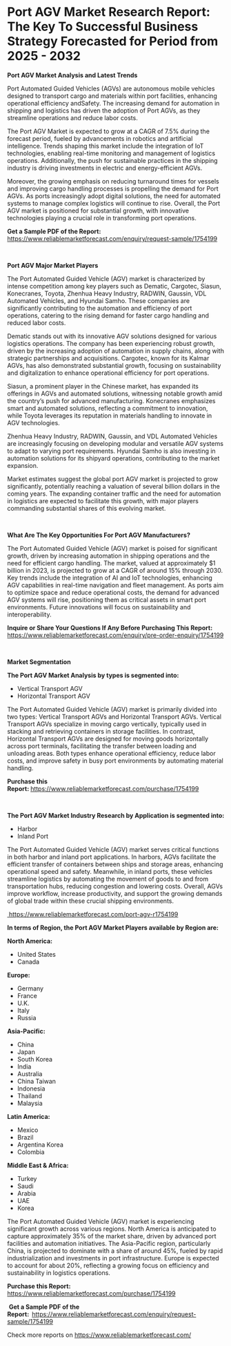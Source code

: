 <p><h1>Port AGV Market Research Report: The Key To Successful Business Strategy Forecasted for Period from 2025 - 2032</h1></p><p><strong>Port AGV Market Analysis and Latest Trends</strong></p>
<p><p>Port Automated Guided Vehicles (AGVs) are autonomous mobile vehicles designed to transport cargo and materials within port facilities, enhancing operational efficiency andSafety. The increasing demand for automation in shipping and logistics has driven the adoption of Port AGVs, as they streamline operations and reduce labor costs.</p><p>The Port AGV Market is expected to grow at a CAGR of 7.5% during the forecast period, fueled by advancements in robotics and artificial intelligence. Trends shaping this market include the integration of IoT technologies, enabling real-time monitoring and management of logistics operations. Additionally, the push for sustainable practices in the shipping industry is driving investments in electric and energy-efficient AGVs.</p><p>Moreover, the growing emphasis on reducing turnaround times for vessels and improving cargo handling processes is propelling the demand for Port AGVs. As ports increasingly adopt digital solutions, the need for automated systems to manage complex logistics will continue to rise. Overall, the Port AGV market is positioned for substantial growth, with innovative technologies playing a crucial role in transforming port operations.</p></p>
<p><strong>Get a Sample PDF of the Report:&nbsp;</strong> <a href="https://www.reliablemarketforecast.com/enquiry/request-sample/1754199?utm_campaign=2235&utm_medium=2&utm_source=Github&utm_content=ia&utm_term=10042025&utm_id=port-agv">https://www.reliablemarketforecast.com/enquiry/request-sample/1754199</a></p>
<p>&nbsp;</p>
<p><strong>Port AGV Major Market Players</strong></p>
<p><p>The Port Automated Guided Vehicle (AGV) market is characterized by intense competition among key players such as Dematic, Cargotec, Siasun, Konecranes, Toyota, Zhenhua Heavy Industry, RADWIN, Gaussin, VDL Automated Vehicles, and Hyundai Samho. These companies are significantly contributing to the automation and efficiency of port operations, catering to the rising demand for faster cargo handling and reduced labor costs.</p><p>Dematic stands out with its innovative AGV solutions designed for various logistics operations. The company has been experiencing robust growth, driven by the increasing adoption of automation in supply chains, along with strategic partnerships and acquisitions. Cargotec, known for its Kalmar AGVs, has also demonstrated substantial growth, focusing on sustainability and digitalization to enhance operational efficiency for port operations.</p><p>Siasun, a prominent player in the Chinese market, has expanded its offerings in AGVs and automated solutions, witnessing notable growth amid the country’s push for advanced manufacturing. Konecranes emphasizes smart and automated solutions, reflecting a commitment to innovation, while Toyota leverages its reputation in materials handling to innovate in AGV technologies.</p><p>Zhenhua Heavy Industry, RADWIN, Gaussin, and VDL Automated Vehicles are increasingly focusing on developing modular and versatile AGV systems to adapt to varying port requirements. Hyundai Samho is also investing in automation solutions for its shipyard operations, contributing to the market expansion.</p><p>Market estimates suggest the global port AGV market is projected to grow significantly, potentially reaching a valuation of several billion dollars in the coming years. The expanding container traffic and the need for automation in logistics are expected to facilitate this growth, with major players commanding substantial shares of this evolving market.</p></p>
<p>&nbsp;</p>
<p><strong>What Are The Key Opportunities For Port AGV Manufacturers?</strong></p>
<p><p>The Port Automated Guided Vehicle (AGV) market is poised for significant growth, driven by increasing automation in shipping operations and the need for efficient cargo handling. The market, valued at approximately $1 billion in 2023, is projected to grow at a CAGR of around 15% through 2030. Key trends include the integration of AI and IoT technologies, enhancing AGV capabilities in real-time navigation and fleet management. As ports aim to optimize space and reduce operational costs, the demand for advanced AGV systems will rise, positioning them as critical assets in smart port environments. Future innovations will focus on sustainability and interoperability.</p></p>
<p><strong>Inquire or Share Your Questions If Any Before Purchasing This Report:</strong> <a href="https://www.reliablemarketforecast.com/enquiry/pre-order-enquiry/1754199?utm_campaign=2235&utm_medium=2&utm_source=Github&utm_content=ia&utm_term=10042025&utm_id=port-agv">https://www.reliablemarketforecast.com/enquiry/pre-order-enquiry/1754199</a></p>
<p>&nbsp;</p>
<p><strong>Market Segmentation</strong></p>
<p><strong>The Port AGV Market Analysis by types is segmented into:</strong></p>
<p><ul><li>Vertical Transport AGV</li><li>Horizontal Transport AGV</li></ul></p>
<p><p>The Port Automated Guided Vehicle (AGV) market is primarily divided into two types: Vertical Transport AGVs and Horizontal Transport AGVs. Vertical Transport AGVs specialize in moving cargo vertically, typically used in stacking and retrieving containers in storage facilities. In contrast, Horizontal Transport AGVs are designed for moving goods horizontally across port terminals, facilitating the transfer between loading and unloading areas. Both types enhance operational efficiency, reduce labor costs, and improve safety in busy port environments by automating material handling.</p></p>
<p><strong>Purchase this Report:&nbsp;</strong><a href="https://www.reliablemarketforecast.com/purchase/1754199?utm_campaign=2235&utm_medium=2&utm_source=Github&utm_content=ia&utm_term=10042025&utm_id=port-agv">https://www.reliablemarketforecast.com/purchase/1754199</a></p>
<p>&nbsp;</p>
<p><strong>The Port AGV Market Industry Research by Application is segmented into:</strong></p>
<p><ul><li>Harbor</li><li>Inland Port</li></ul></p>
<p><p>The Port Automated Guided Vehicle (AGV) market serves critical functions in both harbor and inland port applications. In harbors, AGVs facilitate the efficient transfer of containers between ships and storage areas, enhancing operational speed and safety. Meanwhile, in inland ports, these vehicles streamline logistics by automating the movement of goods to and from transportation hubs, reducing congestion and lowering costs. Overall, AGVs improve workflow, increase productivity, and support the growing demands of global trade within these crucial shipping environments.</p></p>
<p><a href="https://www.reliablemarketforecast.com/port-agv-r1754199?utm_campaign=2235&utm_medium=2&utm_source=Github&utm_content=ia&utm_term=10042025&utm_id=port-agv">&nbsp;https://www.reliablemarketforecast.com/port-agv-r1754199</a></p>
<p><strong>In terms of Region, the Port AGV Market Players available by Region are:</strong></p>
<p>
    <p> <strong> North America: </strong>
        <ul>
            <li>United States</li>
            <li>Canada</li>
        </ul>
        </p> 
    <p> <strong> Europe: </strong>
        <ul>
            <li>Germany</li>
            <li>France</li>
            <li>U.K.</li>
            <li>Italy</li>
            <li>Russia</li>
        </ul>
        </p> 
    <p> <strong> Asia-Pacific: </strong>
        <ul>
            <li>China</li>
            <li>Japan</li>
            <li>South Korea</li>
            <li>India</li>
            <li>Australia</li>
            <li>China Taiwan</li>
            <li>Indonesia</li>
            <li>Thailand</li>
            <li>Malaysia</li>
        </ul>
        </p> 
    <p> <strong> Latin America: </strong>
        <ul>
            <li>Mexico</li>
            <li>Brazil</li>
            <li>Argentina Korea</li>
            <li>Colombia</li>
        </ul>
        </p> 
    <p> <strong> Middle East & Africa: </strong>
        <ul>
            <li>Turkey</li>
            <li>Saudi</li>
            <li>Arabia</li>
            <li>UAE</li>
            <li>Korea</li>
        </ul>
    </p>
    </p>
<p><p>The Port Automated Guided Vehicle (AGV) market is experiencing significant growth across various regions. North America is anticipated to capture approximately 35% of the market share, driven by advanced port facilities and automation initiatives. The Asia-Pacific region, particularly China, is projected to dominate with a share of around 45%, fueled by rapid industrialization and investments in port infrastructure. Europe is expected to account for about 20%, reflecting a growing focus on efficiency and sustainability in logistics operations.</p></p>
<p><strong>Purchase this Report: </strong><a href="https://www.reliablemarketforecast.com/purchase/1754199?utm_campaign=2235&utm_medium=2&utm_source=Github&utm_content=ia&utm_term=10042025&utm_id=port-agv">https://www.reliablemarketforecast.com/purchase/1754199</a></p>
<p>&nbsp;<strong>Get a Sample PDF of the Report:&nbsp;&nbsp;</strong><a href="https://www.reliablemarketforecast.com/enquiry/request-sample/1754199?utm_campaign=2235&utm_medium=2&utm_source=Github&utm_content=ia&utm_term=10042025&utm_id=port-agv">https://www.reliablemarketforecast.com/enquiry/request-sample/1754199</a></p>
<p><strong></strong></p>
<p>Check more reports on <a href="https://www.reliablemarketforecast.com/?utm_campaign=2235&utm_medium=2&utm_source=Github&utm_content=ia&utm_term=10042025&utm_id=port-agv">https://www.reliablemarketforecast.com/</a></p>